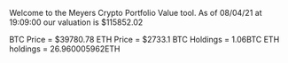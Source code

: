 Welcome to the Meyers Crypto Portfolio Value tool. 
As of 08/04/21 at 19:09:00 our valuation is $115852.02 

BTC Price = $39780.78
 ETH Price = $2733.1
BTC Holdings = 1.06BTC
 ETH holdings = 26.960005962ETH 
